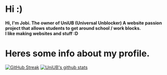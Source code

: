 # Hi :)

**Hi, I'm Jobi. The owner of UniUB (Universal Unblocker) A website passion project that allows students to get around school / work blocks.**
<br>
**I like making websites and stuff :D**

# Heres some info about my profile.

[![GitHub Streak](https://streak-stats.demolab.com/?user=uniub)](https://git.io/streak-stats)
[![UniUB's github stats](https://github-readme-stats.vercel.app/api?username=uniub)](https://github.com/uniub/github-readme-stats)

